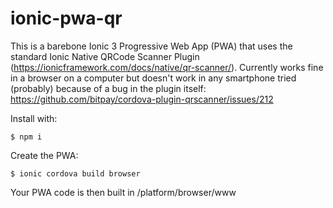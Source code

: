 # ionic-pwa-qr
This is a barebone Ionic 3 Progressive Web App (PWA) that uses the standard Ionic Native QRCode Scanner Plugin (https://ionicframework.com/docs/native/qr-scanner/).
Currently works fine in a browser on a computer but doesn't work in any smartphone tried (probably) because of a bug in the plugin itself: https://github.com/bitpay/cordova-plugin-qrscanner/issues/212

Install with:

`$ npm i`

Create the PWA:

`$ ionic cordova build browser`

Your PWA code is then built in /platform/browser/www


